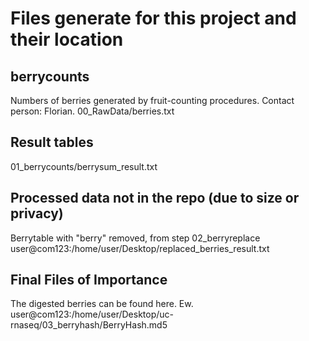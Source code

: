 # Files generate for this project and their location

## berrycounts

Numbers of berries generated by fruit-counting procedures. Contact person: Florian.
00_RawData/berries.txt

## Result tables

01\_berrycounts/berrysum\_result.txt

## Processed data not in the repo (due to size or privacy)

Berrytable with "berry" removed, from step 02_berryreplace  
user@com123:/home/user/Desktop/replaced_berries_result.txt

## Final Files of Importance

The digested berries can be found here. Ew.
user@com123:/home/user/Desktop/uc-rnaseq/03_berryhash/BerryHash.md5
